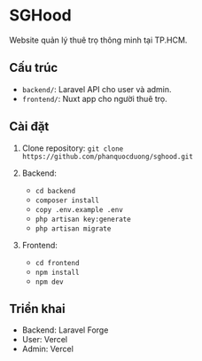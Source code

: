 # SGHood

Website quản lý thuê trọ thông minh tại TP.HCM.

## Cấu trúc

-   `backend/`: Laravel API cho user và admin.
-   `frontend/`: Nuxt app cho người thuê trọ.

## Cài đặt

1. Clone repository: `git clone https://github.com/phanquocduong/sghood.git`
2. Backend:
    - `cd backend`
    - `composer install`
    - `copy .env.example .env`
    - `php artisan key:generate`
    - `php artisan migrate`
3. Frontend:

    - `cd frontend`
    - `npm install`
    - `npm dev`

## Triển khai

-   Backend: Laravel Forge
-   User: Vercel
-   Admin: Vercel

